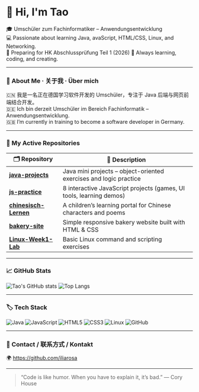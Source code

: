 # 👋 Hi, I'm Tao  
🎓 Umschüler zum Fachinformatiker – Anwendungsentwicklung   
💻 Passionate about learning Java, avaScript, HTML/CSS, Linux, and Networking.  
🌱 Preparing for HK Abschlussprüfung Teil 1 (2026) 
🧠 Always learning, coding, and creating.

---

### 🧭 About Me · 关于我 · Über mich
🇨🇳 我是一名正在德国学习软件开发的 Umschüler，专注于 Java 后端与网页前端结合开发。  
🇩🇪 Ich bin derzeit Umschüler im Bereich Fachinformatik – Anwendungsentwicklung.  
🇬🇧 I’m currently in training to become a software developer in Germany.  

---

### 🚀 My Active Repositories
| 🗂 Repository | 🧠 Description |
|--------------|----------------|
| [**java-projects**](https://github.com/iliarosa/java-projects) | Java mini projects – object-oriented exercises and logic practice |
| [**js-practice**](https://github.com/iliarosa/js-practice) | 8 interactive JavaScript projects (games, UI tools, learning demos) |
| [**chinesisch-Lernen**](https://github.com/iliarosa/chinesisch-Lernen) | A children’s learning portal for Chinese characters and poems |
| [**bakery-site**](https://github.com/iliarosa/bakery-site) | Simple responsive bakery website built with HTML & CSS |
| [**Linux-Week1-Lab**](https://github.com/iliarosa/Linux-Week1-Lab) | Basic Linux command and scripting exercises |

---

### 📈 GitHub Stats
![Tao's GitHub stats](https://github-readme-stats.vercel.app/api?username=iliarosa&show_icons=true&theme=radical)
![Top Langs](https://github-readme-stats.vercel.app/api/top-langs/?username=iliarosa&layout=compact&theme=radical)

---

### 🏷️ Tech Stack
![Java](https://img.shields.io/badge/Java-ED8B00?style=for-the-badge&logo=openjdk&logoColor=white)
![JavaScript](https://img.shields.io/badge/JavaScript-F7E017?style=for-the-badge&logo=javascript&logoColor=black)
![HTML5](https://img.shields.io/badge/HTML5-E34F26?style=for-the-badge&logo=html5&logoColor=white)
![CSS3](https://img.shields.io/badge/CSS3-1572B6?style=for-the-badge&logo=css3&logoColor=white)
![Linux](https://img.shields.io/badge/Linux-FCC624?style=for-the-badge&logo=linux&logoColor=black)
![GitHub](https://img.shields.io/badge/GitHub-181717?style=for-the-badge&logo=github&logoColor=white)

---

### 💬 Contact / 联系方式 / Kontakt 
🌍 https://github.com/iliarosa

---

> “Code is like humor. When you have to explain it, it’s bad.” — Cory House
